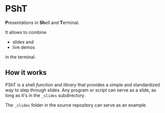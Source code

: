 # PShT

**P**resentations in **Sh**ell and **T**erminal.

It allows to combine

- slides and
- live demos

in the terminal.

## How it works

PShT is a shell *function* and *library* that provides a simple
and standardized way to step through slides. Any program or script
can serve as a slide, as long as it's in the `_slides`
subdirectory.

The `_slides` folder in the source repository can serve as an
example.
